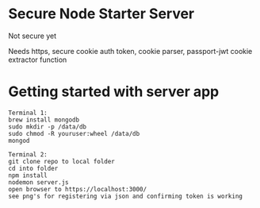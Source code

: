 # Secure Node Starter Server 
Not secure yet

Needs https, secure cookie auth token, cookie parser, passport-jwt cookie extractor function

# Getting started with server app

    Terminal 1:
    brew install mongodb
    sudo mkdir -p /data/db
    sudo chmod -R youruser:wheel /data/db
    mongod
    
    Terminal 2:
    git clone repo to local folder
    cd into folder
    npm install
    nodemon server.js
    open browser to https://localhost:3000/
    see png's for registering via json and confirming token is working
